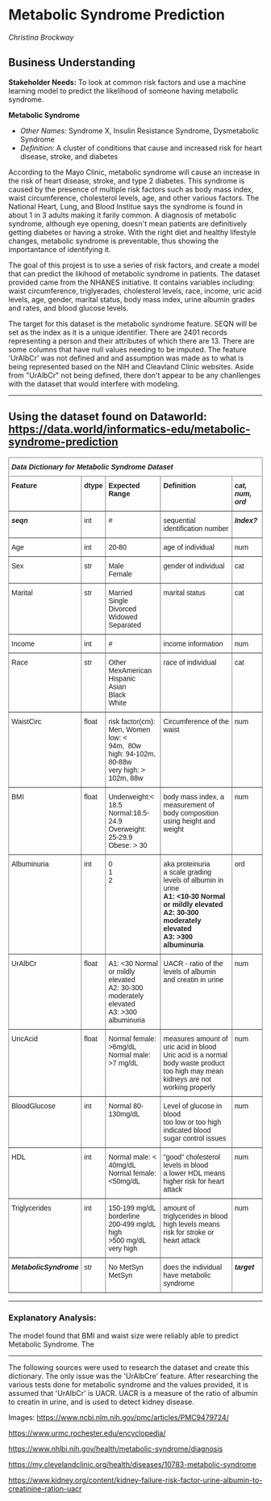 # Metabolic Syndrome Prediction

*Christina Brockway*

## Business Understanding

**Stakeholder Needs:** To look at common risk factors and use a machine learning model to predict the likelihood of someone having metabolic syndrome.
 
**Metabolic Syndrome**
- *Other Names:* Syndrome X, Insulin Resistance Syndrome, Dysmetabolic Syndrome
- *Definition:*  A cluster of conditions that cause and increased risk for heart disease, stroke, and diabetes

According to the Mayo Clinic, metabolic syndrome will  cause an increase in the risk of heart disease, stroke, and type 2 diabetes.  This syndrome is caused by the presence of multiple risk factors such as body mass index, waist circumference, cholesterol levels, age,  and other various factors.  The National Heart, Lung, and Blood Institue says the syndrome is found in about 1 in 3 adults making it farily common. A diagnosis of metabolic syndrome, although eye opening, doesn't mean patients are definitively getting diabetes or having a stroke. With the right diet and healthy lifestyle changes, metabolic syndrome is preventable, thus showing the importantance of identifying it. 

The goal of this projest is to use a series of risk factors, and create a model that can predict the likihood of metabolic syndrome in patients. The dataset provided came from the NHANES initiative.  It contains variables including: waist circumference, triglyerades, cholesterol levels, race, income, uric acid levels, age, gender, marital status, body mass index, urine albumin grades and rates, and blood glucose levels.

The target for this dataset is the metabolic syndrome feature.  SEQN will be set as the index as it is a unique identifier.  There are 2401 records representing a person and their attributes of which there are 13. There are some columns that have null values needing to be imputed. The feature 'UrAlbCr' was not defined and and assumption was made as to what is being represented based on the NIH and Cleavland Clinic websites. Aside from "UrAlbCr" not being defined, there don't appear to be any chanllenges with the dataset that would interfere with modeling.

--------
**Using the dataset found on Dataworld:** 
https://data.world/informatics-edu/metabolic-syndrome-prediction
---------
<style type="text/css">
.tg  {border-collapse:collapse;border-spacing:0;}
.tg td{border-color:black;border-style:solid;border-width:1px;font-family:Arial, sans-serif;font-size:14px;
  overflow:hidden;padding:10px 5px;word-break:normal;}
.tg th{border-color:black;border-style:solid;border-width:1px;font-family:Arial, sans-serif;font-size:14px;
  font-weight:normal;overflow:hidden;padding:10px 5px;word-break:normal;}
.tg .tg-0pky{border-color:inherit;text-align:left;vertical-align:top}
</style>
<table class="tg">
<thead>
  <tr>
    <th class="tg-0pky" colspan="5"><span style="font-weight:bold;font-style:italic">Data Dictionary for Metabolic Syndrome Dataset </span></th>
  </tr>
</thead>
<tbody>
  <tr>
    <td class="tg-0pky"><span style="font-weight:bold">Feature</span></td>
    <td class="tg-0pky"><span style="font-weight:bold">dtype</span></td>
    <td class="tg-0pky"><span style="font-weight:bold">Expected Range</span></td>
    <td class="tg-0pky"><span style="font-weight:bold">Definition</span></td>
    <td class="tg-0pky"><span style="font-weight:bold;font-style:italic">cat, num, ord</span></td>
  </tr>
  <tr>
    <td class="tg-0pky"><span style="font-weight:bold;font-style:italic">seqn</span></td>
    <td class="tg-0pky">int</td>
    <td class="tg-0pky">#</td>
    <td class="tg-0pky">sequential identification number</td>
    <td class="tg-0pky"><span style="font-weight:bold;font-style:italic">Index?</span></td>
  </tr>
  <tr>
    <td class="tg-0pky">Age</td>
    <td class="tg-0pky">int</td>
    <td class="tg-0pky">20-80</td>
    <td class="tg-0pky">age of individual<br></td>
    <td class="tg-0pky">num</td>
  </tr>
  <tr>
    <td class="tg-0pky">Sex</td>
    <td class="tg-0pky">str</td>
    <td class="tg-0pky">Male<br>Female</td>
    <td class="tg-0pky">gender of individual</td>
    <td class="tg-0pky">cat</td>
  </tr>
  <tr>
    <td class="tg-0pky">Marital</td>
    <td class="tg-0pky">str</td>
    <td class="tg-0pky">Married<br>Single<br>Divorced<br>Widowed<br>Separated</td>
    <td class="tg-0pky">marital status</td>
    <td class="tg-0pky">cat</td>
  </tr>
  <tr>
    <td class="tg-0pky">Income</td>
    <td class="tg-0pky">int</td>
    <td class="tg-0pky">#</td>
    <td class="tg-0pky">income information</td>
    <td class="tg-0pky">num</td>
  </tr>
  <tr>
    <td class="tg-0pky">Race</td>
    <td class="tg-0pky">str</td>
    <td class="tg-0pky">Other<br>MexAmerican<br>Hispanic<br>Asian<br>Black<br>White</td>
    <td class="tg-0pky">race of individual</td>
    <td class="tg-0pky">cat</td>
  </tr>
  <tr>
    <td class="tg-0pky">WaistCirc</td>
    <td class="tg-0pky">float</td>
    <td class="tg-0pky">risk factor(cm): Men, Women<br>low: &lt; 94m,&nbsp;&nbsp;80w<br>high: 94-102m, 80-88w<br>very high: &gt; 102m, 88w</td>
    <td class="tg-0pky">Circumference of the waist</td>
    <td class="tg-0pky">num</td>
  </tr>
  <tr>
    <td class="tg-0pky">BMI</td>
    <td class="tg-0pky">float</td>
    <td class="tg-0pky">Underweight:&lt; 18.5<br>Normal:18.5-24.9<br>Overweight: 25-29.9<br>Obese: &gt; 30<br></td>
    <td class="tg-0pky">body mass index, a measurement of body composition using height and weight </td>
    <td class="tg-0pky">num</td>
  </tr>
  <tr>
    <td class="tg-0pky">Albuminuria</td>
    <td class="tg-0pky">int</td>
    <td class="tg-0pky">0<br>1<br>2</td>
    <td class="tg-0pky">aka proteinuria<br>a scale grading levels of albumin in urine<br><span style="font-weight:bold">A1: &lt;10-30 Normal or mildly elevated </span><br><span style="font-weight:bold">A2:  30-300 moderately elevated</span><br><span style="font-weight:bold">A3:  &gt;300 albuminuria</span></td>
    <td class="tg-0pky">ord<br></td>
  </tr>
  <tr>
    <td class="tg-0pky">UrAlbCr</td>
    <td class="tg-0pky">float</td>
    <td class="tg-0pky">A1: &lt;30 Normal or mildly elevated <br>A2:  30-300 moderately elevated<br>A3:  &gt;300 albuminuria<br></td>
    <td class="tg-0pky">UACR - ratio of the levels of albumin and creatin in urine</td>
    <td class="tg-0pky">num</td>
  </tr>
  <tr>
    <td class="tg-0pky">UricAcid</td>
    <td class="tg-0pky">float</td>
    <td class="tg-0pky">Normal female: &gt;6mg/dL<br>Normal male: &gt;7 mg/dL</td>
    <td class="tg-0pky">measures amount of uric acid in blood<br>Uric acid is a normal body waste product<br>too high may mean kidneys are not working properly</td>
    <td class="tg-0pky">num</td>
  </tr>
  <tr>
    <td class="tg-0pky">BloodGlucose</td>
    <td class="tg-0pky">int</td>
    <td class="tg-0pky">Normal 80-130mg/dL</td>
    <td class="tg-0pky">Level of glucose in blood<br>too low or too high indicated blood sugar control issues</td>
    <td class="tg-0pky">num</td>
  </tr>
  <tr>
    <td class="tg-0pky">HDL</td>
    <td class="tg-0pky">int</td>
    <td class="tg-0pky">Normal male:  &lt; 40mg/dL <br>Normal female: &lt;50mg/dL</td>
    <td class="tg-0pky">"good" cholesterol levels in blood<br>a lower HDL means higher risk for heart attack</td>
    <td class="tg-0pky">num</td>
  </tr>
  <tr>
    <td class="tg-0pky">Triglycerides</td>
    <td class="tg-0pky">int</td>
    <td class="tg-0pky">150-199 mg/dL borderline<br>200-499 mg/dL high<br>&gt;500 mg/dL very high</td>
    <td class="tg-0pky">amount of triglycerides in blood<br>high levels means risk for stroke or heart attack</td>
    <td class="tg-0pky">num</td>
  </tr>
  <tr>
    <td class="tg-0pky"><span style="font-weight:bold;font-style:italic">MetabolicSyndrome</span></td>
    <td class="tg-0pky">str</td>
    <td class="tg-0pky">No MetSyn<br>MetSyn</td>
    <td class="tg-0pky">does the individual have metabolic syndrome</td>
    <td class="tg-0pky"><span style="font-weight:bold;font-style:italic">target</span></td>
  </tr>
</tbody>
</table>

-----
### Explanatory Analysis:

The model found that BMI and waist size were reliably able to predict Metabolic Syndrome.  The 













-----------------------
The following sources were used to research the dataset and create this dictionary. The only issue was the 'UrAlbCre' feature. After researching the various tests done for metabolic syndrome and the values provided, it is assumed that 'UrAlbCr' is UACR. UACR is a measure of the ratio of albumin to creatin in urine, and is used to detect kidney disease.

Images: https://www.ncbi.nlm.nih.gov/pmc/articles/PMC9479724/

https://www.urmc.rochester.edu/encyclopedia/

https://www.nhlbi.nih.gov/health/metabolic-syndrome/diagnosis

https://my.clevelandclinic.org/health/diseases/10783-metabolic-syndrome

https://www.kidney.org/content/kidney-failure-risk-factor-urine-albumin-to-creatinine-ration-uacr